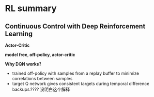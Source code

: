 # RL summary



## Continuous Control with Deep Reinforcement Learning

**Actor-Critic**

**model free, off-policy, actor-critic**

**Why DQN works?**

* trained off-policy with samples from a replay buffer to minimize correlations between samples
* target Q network gives consistent targets during temporal difference backups.???? 没明白这个解释

